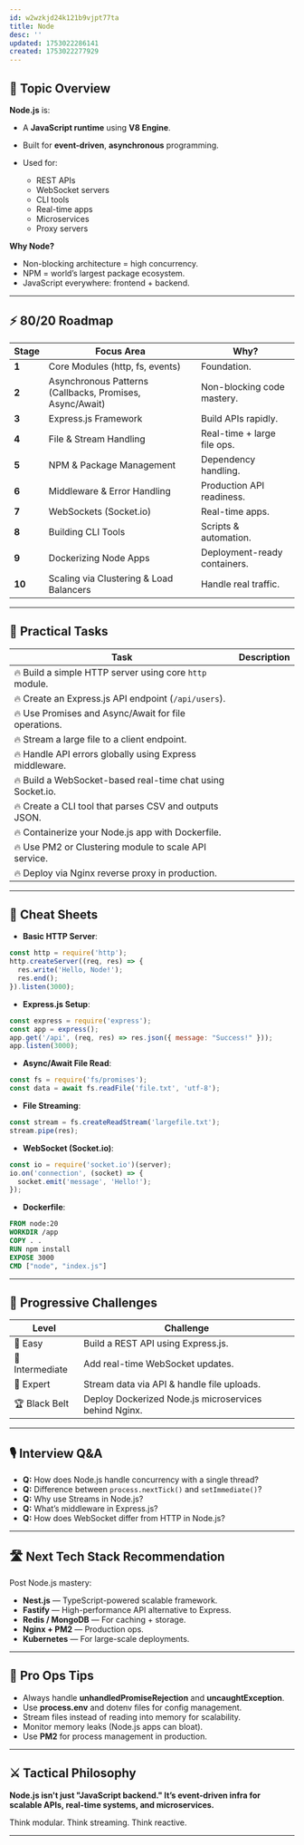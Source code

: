 ```yaml
---
id: w2wzkjd24k121b9vjpt77ta
title: Node
desc: ''
updated: 1753022286141
created: 1753022277929
---
```


## 📌 Topic Overview

**Node.js** is:

* A **JavaScript runtime** using **V8 Engine**.
* Built for **event-driven**, **asynchronous** programming.
* Used for:

  * REST APIs
  * WebSocket servers
  * CLI tools
  * Real-time apps
  * Microservices
  * Proxy servers

**Why Node?**

* Non-blocking architecture = high concurrency.
* NPM = world’s largest package ecosystem.
* JavaScript everywhere: frontend + backend.

---

## ⚡ 80/20 Roadmap

| Stage  | Focus Area                                               | Why?                         |
| ------ | -------------------------------------------------------- | ---------------------------- |
| **1**  | Core Modules (http, fs, events)                          | Foundation.                  |
| **2**  | Asynchronous Patterns (Callbacks, Promises, Async/Await) | Non-blocking code mastery.   |
| **3**  | Express.js Framework                                     | Build APIs rapidly.          |
| **4**  | File & Stream Handling                                   | Real-time + large file ops.  |
| **5**  | NPM & Package Management                                 | Dependency handling.         |
| **6**  | Middleware & Error Handling                              | Production API readiness.    |
| **7**  | WebSockets (Socket.io)                                   | Real-time apps.              |
| **8**  | Building CLI Tools                                       | Scripts & automation.        |
| **9**  | Dockerizing Node Apps                                    | Deployment-ready containers. |
| **10** | Scaling via Clustering & Load Balancers                  | Handle real traffic.         |

---

## 🚀 Practical Tasks

| Task                                                       | Description |
| ---------------------------------------------------------- | ----------- |
| 🔥 Build a simple HTTP server using core `http` module.    |             |
| 🔥 Create an Express.js API endpoint (`/api/users`).       |             |
| 🔥 Use Promises and Async/Await for file operations.       |             |
| 🔥 Stream a large file to a client endpoint.               |             |
| 🔥 Handle API errors globally using Express middleware.    |             |
| 🔥 Build a WebSocket-based real-time chat using Socket.io. |             |
| 🔥 Create a CLI tool that parses CSV and outputs JSON.     |             |
| 🔥 Containerize your Node.js app with Dockerfile.          |             |
| 🔥 Use PM2 or Clustering module to scale API service.      |             |
| 🔥 Deploy via Nginx reverse proxy in production.           |             |

---

## 🧾 Cheat Sheets

* **Basic HTTP Server**:

```js
const http = require('http');
http.createServer((req, res) => {
  res.write('Hello, Node!');
  res.end();
}).listen(3000);
```

* **Express.js Setup**:

```js
const express = require('express');
const app = express();
app.get('/api', (req, res) => res.json({ message: "Success!" }));
app.listen(3000);
```

* **Async/Await File Read**:

```js
const fs = require('fs/promises');
const data = await fs.readFile('file.txt', 'utf-8');
```

* **File Streaming**:

```js
const stream = fs.createReadStream('largefile.txt');
stream.pipe(res);
```

* **WebSocket (Socket.io)**:

```js
const io = require('socket.io')(server);
io.on('connection', (socket) => {
  socket.emit('message', 'Hello!');
});
```

* **Dockerfile**:

```Dockerfile
FROM node:20
WORKDIR /app
COPY . .
RUN npm install
EXPOSE 3000
CMD ["node", "index.js"]
```

---

## 🎯 Progressive Challenges

| Level           | Challenge                                             |
| --------------- | ----------------------------------------------------- |
| 🥉 Easy         | Build a REST API using Express.js.                    |
| 🥈 Intermediate | Add real-time WebSocket updates.                      |
| 🥇 Expert       | Stream data via API & handle file uploads.            |
| 🏆 Black Belt   | Deploy Dockerized Node.js microservices behind Nginx. |

---

## 🎙️ Interview Q\&A

* **Q:** How does Node.js handle concurrency with a single thread?
* **Q:** Difference between `process.nextTick()` and `setImmediate()`?
* **Q:** Why use Streams in Node.js?
* **Q:** What’s middleware in Express.js?
* **Q:** How does WebSocket differ from HTTP in Node.js?

---

## 🛣️ Next Tech Stack Recommendation

Post Node.js mastery:

* **Nest.js** — TypeScript-powered scalable framework.
* **Fastify** — High-performance API alternative to Express.
* **Redis / MongoDB** — For caching + storage.
* **Nginx + PM2** — Production ops.
* **Kubernetes** — For large-scale deployments.

---

## 🎩 Pro Ops Tips

* Always handle **unhandledPromiseRejection** and **uncaughtException**.
* Use **process.env** and dotenv files for config management.
* Stream files instead of reading into memory for scalability.
* Monitor memory leaks (Node.js apps can bloat).
* Use **PM2** for process management in production.

---

## ⚔️ Tactical Philosophy

**Node.js isn't just "JavaScript backend." It’s event-driven infra for scalable APIs, real-time systems, and microservices.**

Think modular. Think streaming. Think reactive.

---
